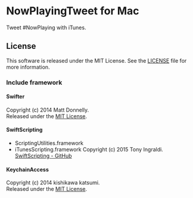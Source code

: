# NowPlayingTweet for Mac
Tweet #NowPlaying with iTunes.

## License
This software is released under the MIT License. See the [LICENSE](LICENSE.txt) file for more information.  

### Include framework
#### Swifter
Copyright (c) 2014 Matt Donnelly.  
Released under the [MIT License](https://raw.githubusercontent.com/kPherox/Swifter/master/LICENSE).

#### SwiftScripting
- ScriptingUtilities.framework
- iTunesScripting.framework
Copyright (c) 2015 Tony Ingraldi.  
[SwiftScripting - GitHub](https://github.com/tingraldi/SwiftScripting)

#### KeychainAccess
Copyright (c) 2014 kishikawa katsumi.  
Released under the [MIT License](https://raw.githubusercontent.com/kishikawakatsumi/KeychainAccess/master/LICENSE).

